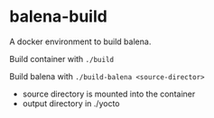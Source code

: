 # balena-build
A docker environment to build balena.

Build container with ```./build```

Build balena with ```./build-balena <source-director>```
- source directory is mounted into the container  
- output directory in ./yocto 


